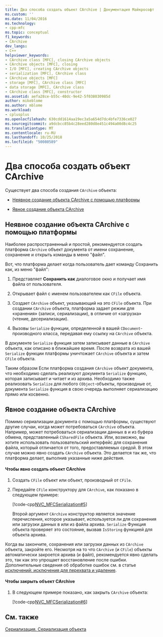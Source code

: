 ```yaml
---
title: Два способа создать объект CArchive | Документация Майкрософт
ms.custom: ''
ms.date: 11/04/2016
ms.technology:
- cpp-mfc
ms.topic: conceptual
f1_keywords:
- CArchive
dev_langs:
- C++
helpviewer_keywords:
- CArchive class [MFC], closing CArchive objects
- CArchive objects [MFC], closing
- I/O [MFC], creating CArchive objects
- serialization [MFC], CArchive class
- CArchive objects [MFC]
- storage [MFC], CArchive class [MFC]
- data storage [MFC], CArchive class
- CArchive class [MFC], constructor
ms.assetid: aefa28ce-b55c-40dc-9e42-5f038030985d
author: mikeblome
ms.author: mblome
ms.workload:
- cplusplus
ms.openlocfilehash: 630cdd1614aa19ec3a5a654d7dc4bfe7336ce027
ms.sourcegitcommit: a9dcbcc85b4c28eed280d8e451c494a00d8c4c25
ms.translationtype: MT
ms.contentlocale: ru-RU
ms.lasthandoff: 10/25/2018
ms.locfileid: "50080589"
---
```

# <a name="two-ways-to-create-a-carchive-object"></a>Два способа создать объект CArchive

Существует два способа создания `CArchive` объекта:

- [Неявное создание объекта CArchive с помощью платформы](#_core_implicit_creation_of_a_carchive_object_via_the_framework)

- [Явное создание объекта CArchive](#_core_explicit_creation_of_a_carchive_object)

##  <a name="_core_implicit_creation_of_a_carchive_object_via_the_framework"></a> Неявное создание объекта CArchive с помощью платформы

Наиболее распространенный и простой, рекомендуется создать платформа `CArchive` объект документа от имени сохранение, сохранение и открыть команды в меню "файл".

Вот, что платформа делает когда пользователь дает команду Сохранить как, из меню "файл":

1. Представляет **Сохранить как** диалоговое окно и получает имя файла от пользователя.

1. Открывает файл с именем пользователем как `CFile` объекта.

1. Создает `CArchive` объект, указывающий на это `CFile` объекта. При создании `CArchive` объекта, платформа задает режим для «хранения» (записи, сериализации), в отличие от «загрузка» (чтение, десериализации).

1. Вызовы `Serialize` функции, определенной в вашей `CDocument`-производного класса, передавая ему ссылку на `CArchive` объекта.

В документе `Serialize` функция затем записывает данные в `CArchive` объекта, как описано в ближайшее время. После возврата из вашей `Serialize` функции платформы уничтожает `CArchive` объекта и затем `CFile` объекта.

Таким образом Если платформа создания `CArchive` объект документа, что необходимо сделать реализуют документа `Serialize` функцию, которая записывает и читает и из архива. Необходимо также реализовать `Serialize` для любого `CObject`-объекты, производные от, документа `Serialize` функция в свою очередь выполняет сериализацию прямо или косвенно.

##  <a name="_core_explicit_creation_of_a_carchive_object"></a> Явное создание объекта CArchive

Помимо сериализации документа с помощью платформы, существуют другие случаи, когда может потребоваться `CArchive` объекта. Например, может потребоваться сериализации данных в и из буфера обмена, представленный `CSharedFile` объекта. Или, возможно, вы хотите использовать пользовательский интерфейс для сохранения файла, который отличается от того, предоставляемых средой. В этом случае можно явно создать `CArchive` объекта. Это делается так же, что платформа делает, выполнив указанные ниже действия.

#### <a name="to-explicitly-create-a-carchive-object"></a>Чтобы явно создать объект CArchive

1. Создать `CFile` объект или объект, производный от `CFile`.

1. Передайте `CFile` конструктору для `CArchive`, как показано в следующем примере:

   [!code-cpp[NVC_MFCSerialization#5](../mfc/codesnippet/cpp/two-ways-to-create-a-carchive-object_1.cpp)]

   Второй аргумент `CArchive` конструктор является значение перечисления, которое указывает, используется ли для сохранения или загрузки данных в или из файла архива. `Serialize` Функция объекта проверяет это состояние, вызвав `IsStoring` функцией для объекта архива.

Когда вы закончите, сохранения или загрузки данных из `CArchive` объекта, закройте его. Несмотря на то что `CArchive` (и `CFile`) объекты автоматически закроется архива (и файл), рекомендуется явно сделать это, так как это упрощает восстановление после ошибки. Дополнительные сведения об обработке ошибок см. в статье [исключений: исключения для перехвата и удаление](../mfc/exceptions-catching-and-deleting-exceptions.md).

#### <a name="to-close-the-carchive-object"></a>Чтобы закрыть объект CArchive

1. В следующем примере показано, как закрыть `CArchive` объекта:

   [!code-cpp[NVC_MFCSerialization#6](../mfc/codesnippet/cpp/two-ways-to-create-a-carchive-object_2.cpp)]

## <a name="see-also"></a>См. также

[Сериализация. Сериализация объекта](../mfc/serialization-serializing-an-object.md)

